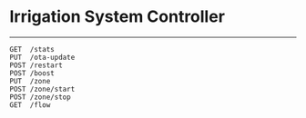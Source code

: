 # Irrigation System Controller
---

```
GET  /stats
PUT  /ota-update
POST /restart
POST /boost
PUT  /zone
POST /zone/start
POST /zone/stop
GET  /flow
```
